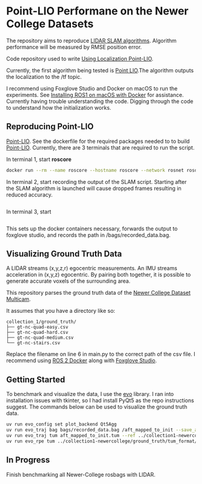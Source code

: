 # Point-LIO Performane on the Newer College Datasets
The repository aims to reproduce [LIDAR SLAM algorithms](https://arxiv.org/pdf/2311.00276). Algorithm performance will be measured by RMSE position error.

Code repository used to write [Using Localization Point-LIO](https://akshaygulabrao.substack.com/p/localization-and-mapping-with-lidar). 

Currently, the first algorithm being tested is [Point LIO](https://github.com/hku-mars/Point-LIO).The algorithm outputs the localization to the /tf topic.

I recommend using Foxglove Studio and Docker on macOS to run the experiments. See [Installing ROS1 on macOS with Docker](https://foxglove.dev/blog/installing-ros1-on-macos-with-docker) for assistance. Currently having trouble understanding the code. Digging through the code to understand how the initialization works. 

## Reproducing Point-LIO
[Point-LIO](https://drive.google.com/file/d/1I8fByqJ-yE4lvYqeCvvjkzrPWRSjVYpg/view?usp=sharing). See the dockerfile for the required packages needed to to build [Point-LIO](https://github.com/hku-mars/Point-LIO). Currently, there are 3 terminals that are required to run the script. 

In terminal 1, start **roscore**
```bash
docker run --rm --name roscore --hostname roscore --network rosnet rosdemo roscore 
```

In terminal 2, start recording the output of the SLAM script. Starting after the SLAM algorithm is launched will cause dropped frames resulting in reduced accuracy.
```bash

```

In terminal 3, start 
```bash

```

This sets up the docker containers necessary, forwards the output to foxglove studio, and records the path in /bags/recorded_data.bag.


## Visualizing Ground Truth Data
A LIDAR streams (x,y,z,r) egocentric measurements. An IMU streams acceleration in (x,y,z) egocentric. By pairing both together, it is possible to generate accurate voxels of the surrounding area.

This repository parses the ground truth data of the [Newer College Dataset Multicam](https://ori-drs.github.io/newer-college-dataset/multi-cam/).

It assumes that you have a directory like so:

```
collection_1/ground_truth/
├── gt-nc-quad-easy.csv
├── gt-nc-quad-hard.csv
├── gt-nc-quad-medium.csv
└── gt-nc-stairs.csv
```

Replace the filename on line 6 in main.py to the correct path of the csv file. I recommend using [ROS 2 Docker](https://foxglove.dev/blog/installing-ros2-on-macos-with-docker)
along with [Foxglove Studio](https://app.foxglove.dev/).

## Getting Started

To benchmark and visualize the data, I use the [evo](https://github.com/MichaelGrupp/evo) library. I ran into installation issues with tkinter, so I had install PyQt5 as the repo instructions suggest. The commands below can be used to visualize the ground truth data.

```bash
uv run evo_config set plot_backend Qt5Agg
uv run evo_traj bag bags/recorded_data.bag /aft_mapped_to_init --save_as_tum
uv run evo_traj tum aft_mapped_to_init.tum --ref ../collection1-newercollege/ground_truth/tum_format/gt-nc-quad-easy.csv -p --plot_mode=xy --align
uv run evo_rpe tum ../collection1-newercollege/ground_truth/tum_format/gt-nc-quad-easy.csv aft_mapped_to_init.tum
```

## In Progress
Finish benchmarking all Newer-College rosbags with LIDAR.